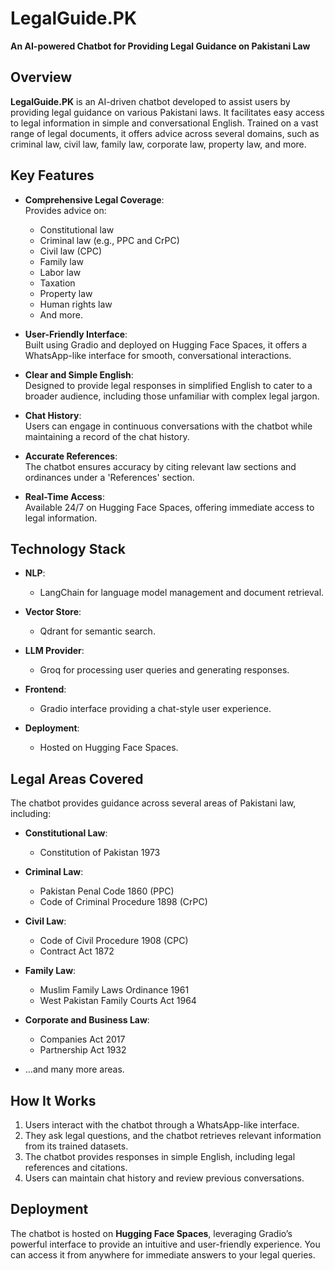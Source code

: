 # LegalGuide.PK  
**An AI-powered Chatbot for Providing Legal Guidance on Pakistani Law**

## Overview  
**LegalGuide.PK** is an AI-driven chatbot developed to assist users by providing legal guidance on various Pakistani laws. It facilitates easy access to legal information in simple and conversational English. Trained on a vast range of legal documents, it offers advice across several domains, such as criminal law, civil law, family law, corporate law, property law, and more.

## Key Features  

- **Comprehensive Legal Coverage**:  
  Provides advice on:
  - Constitutional law
  - Criminal law (e.g., PPC and CrPC)
  - Civil law (CPC)
  - Family law
  - Labor law
  - Taxation
  - Property law
  - Human rights law
  - And more.

- **User-Friendly Interface**:  
  Built using Gradio and deployed on Hugging Face Spaces, it offers a WhatsApp-like interface for smooth, conversational interactions.

- **Clear and Simple English**:  
  Designed to provide legal responses in simplified English to cater to a broader audience, including those unfamiliar with complex legal jargon.

- **Chat History**:  
  Users can engage in continuous conversations with the chatbot while maintaining a record of the chat history.

- **Accurate References**:  
  The chatbot ensures accuracy by citing relevant law sections and ordinances under a 'References' section.

- **Real-Time Access**:  
  Available 24/7 on Hugging Face Spaces, offering immediate access to legal information.

## Technology Stack  

- **NLP**:  
  - LangChain for language model management and document retrieval.
  
- **Vector Store**:  
  - Qdrant for semantic search.
  
- **LLM Provider**:  
  - Groq for processing user queries and generating responses.
  
- **Frontend**:  
  - Gradio interface providing a chat-style user experience.
  
- **Deployment**:  
  - Hosted on Hugging Face Spaces.

## Legal Areas Covered  
The chatbot provides guidance across several areas of Pakistani law, including:

- **Constitutional Law**:  
  - Constitution of Pakistan 1973

- **Criminal Law**:  
  - Pakistan Penal Code 1860 (PPC)  
  - Code of Criminal Procedure 1898 (CrPC)

- **Civil Law**:  
  - Code of Civil Procedure 1908 (CPC)  
  - Contract Act 1872

- **Family Law**:  
  - Muslim Family Laws Ordinance 1961  
  - West Pakistan Family Courts Act 1964

- **Corporate and Business Law**:  
  - Companies Act 2017  
  - Partnership Act 1932

- …and many more areas.

## How It Works  

1. Users interact with the chatbot through a WhatsApp-like interface.
2. They ask legal questions, and the chatbot retrieves relevant information from its trained datasets.
3. The chatbot provides responses in simple English, including legal references and citations.
4. Users can maintain chat history and review previous conversations.

## Deployment  
The chatbot is hosted on **Hugging Face Spaces**, leveraging Gradio’s powerful interface to provide an intuitive and user-friendly experience. You can access it from anywhere for immediate answers to your legal queries.
